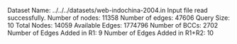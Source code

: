 Dataset Name: ../../../datasets/web-indochina-2004.in
Input file read successfully.
Number of nodes: 11358
Number of edges: 47606
Query Size: 10
Total Nodes: 14059
Available Edges: 1774796
Number of BCCs: 2702
Number of Edges Added in R1: 9
Number of Edges Added in R1+R2: 10
